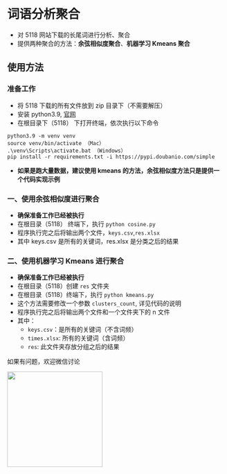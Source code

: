 # 词语分析聚合
* 对 5118 网站下载的长尾词进行分析、聚合
* 提供两种聚合的方法：**余弦相似度聚合**、**机器学习 Kmeans 聚合**

## 使用方法

### 准备工作

* 将 5118 下载的所有文件放到 zip 目录下（不需要解压）
* 安装 python3.9, [官网](https://www.python.org/downloads/release/python-390/)
* 在根目录下（5118） 下打开终端，依次执行以下命令

```shell script
python3.9 -m venv venv
source venv/bin/activate （Mac）
.\venv\Scripts\activate.bat （Windows）
pip install -r requirements.txt -i https://pypi.doubanio.com/simple
```
* **如果是跑大量数据，建议使用 kmeans 的方法，余弦相似度方法只是提供一个代码实现示例**
### 一、使用余弦相似度进行聚合
* **确保准备工作已经被执行**
* 在根目录（5118） 终端下，执行 `python cosine.py`
* 程序执行完之后将输出两个文件，`keys.csv`,`res.xlsx`
* 其中 keys.csv 是所有的关键词，res.xlsx 是分类之后的结果


### 二、使用机器学习 Kmeans 进行聚合
* **确保准备工作已经被执行**
* 在根目录（5118）创建 `res` 文件夹
* 在根目录（5118）终端下，执行 `python kmeans.py`
* 这个方法需要修改一个参数 `clusters_count`, 详见代码的说明
* 程序执行完之后将输出两个文件和一个文件夹下的 n 文件
* 其中：
    * `keys.csv`：是所有的关键词（不含词频）
    * `times.xlsx`: 所有的关键词（含词频）
    * `res`: 此文件夹存放分组之后的结果

如果有问题，欢迎微信讨论

<img src="/Wechat.jpeg" width = "220" align=center />
